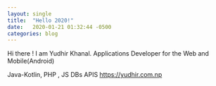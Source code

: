 ```yaml
---
layout: single
title:  "Hello 2020!"
date:   2020-01-21 01:32:44 -0500
categories: blog
---
```


Hi there ! 
I am Yudhir Khanal.
Applications Developer for the Web and Mobile(Android) 

Java-Kotlin, PHP , JS
DBs
APIS
https://yudhir.com.np


